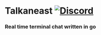 # Talkaneast [![Discord](https://discordapp.com/api/guilds/367325058353594378/embed.png)]()
### Real time terminal chat written in go

